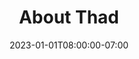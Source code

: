 ---
title: 'About Thad'
date: 2023-01-01T08:00:00-07:00
draft: false
layout: collage
type: collage

header_img: wordmark.svg
header_href: "/"
wrapper_classes: ""

# card reference:
#   href:    url link for the whole card
#   caption: big text
#   body:    little text
#   img:     url link for image
#   styles:  css styles
#   classes: css class list (wide, tall, square... otherwise, it's automatic aspect ratio)

cards:
  - styles: "text-align: left;"
    href: "mailto:thad@thadhughes.xyz"
    body: "Email: thad@thadhughes.xyz"

  - styles: "text-align: right;"
    href: "https://www.instagram.com/machinaeexdeo/"
    body: "IG: @machinaeexdeo"

---